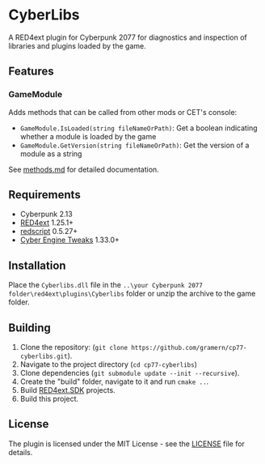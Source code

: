 # CyberLibs

A RED4ext plugin for Cyberpunk 2077 for diagnostics and inspection of libraries and plugins loaded by the game.

## Features

### GameModule
Adds methods that can be called from other mods or CET's console:
- `GameModule.IsLoaded(string fileNameOrPath)`:  Get a boolean indicating whether a module is loaded by the game
- `GameModule.GetVersion(string fileNameOrPath)`: Get the version of a module as a string

See [methods.md](docs/methods.md) for detailed documentation.

## Requirements
+ Cyberpunk 2.13
+ [RED4ext](https://github.com/WopsS/RED4ext) 1.25.1+
+ [redscript](https://github.com/jac3km4/redscript) 0.5.27+
+ [Cyber Engine Tweaks](https://github.com/maximegmd/CyberEngineTweaks) 1.33.0+

## Installation
Place the `Cyberlibs.dll` file in the `..\your Cyberpunk 2077 folder\red4ext\plugins\Cyberlibs` folder or unzip the archive to the game folder.

## Building
1. Clone the repository: (`git clone https://github.com/gramern/cp77-cyberlibs.git`).
2. Navigate to the project directory (`cd cp77-cyberlibs`)
2. Clone dependencies  (`git submodule update --init --recursive`).
3. Create the "build" folder, navigate to it and run `cmake ..`.
4. Build [RED4ext.SDK](https://github.com/WopsS/RED4ext.SDK) projects.
4. Build this project.

## License
The plugin is licensed under the MIT License - see the [LICENSE](LICENSE) file for details.
